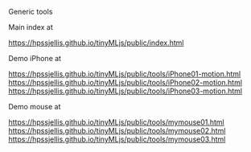 Generic tools 

Main index at

https://hpssjellis.github.io/tinyMLjs/public/index.html


Demo iPhone at 

https://hpssjellis.github.io/tinyMLjs/public/tools/iPhone01-motion.html  
https://hpssjellis.github.io/tinyMLjs/public/tools/iPhone02-motion.html  
https://hpssjellis.github.io/tinyMLjs/public/tools/iPhone03-motion.html  



Demo mouse at

https://hpssjellis.github.io/tinyMLjs/public/tools/mymouse01.html  
https://hpssjellis.github.io/tinyMLjs/public/tools/mymouse02.html  
https://hpssjellis.github.io/tinyMLjs/public/tools/mymouse03.html  

